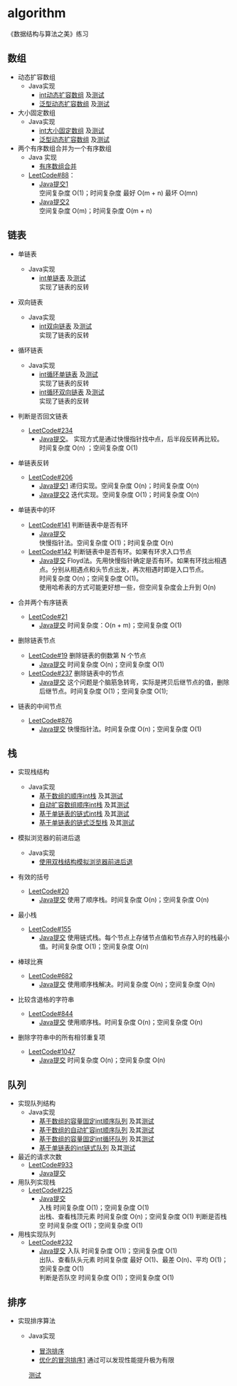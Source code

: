 # algorithm
《数据结构与算法之美》练习
## 数组
* 动态扩容数组
    * Java实现
        * [int动态扩容数组](./java/src/main/java/xyz/dowenliu/study/algo/_05_array/DynamicExpandIntArray.java)
        及[测试](./java/src/test/java/xyz/dowenliu/study/algo/_05_array/DynamicExpandIntArrayTest.java)
        * [泛型动态扩容数组](./java/src/main/java/xyz/dowenliu/study/algo/_05_array/DynamicExpandArray.java)
        及[测试](./java/src/test/java/xyz/dowenliu/study/algo/_05_array/DynamicExpandArrayTest.java)
* 大小固定数组
    * Java实现
        * [int大小固定数组](./java/src/main/java/xyz/dowenliu/study/algo/_05_array/SizeFixedIntArray.java)
        及[测试](./java/src/test/java/xyz/dowenliu/study/algo/_05_array/SizeFixedIntArrayTest.java)
        * [泛型动态扩容数组](./java/src/main/java/xyz/dowenliu/study/algo/_05_array/SizeFixedArray.java)
        及[测试](./java/src/test/java/xyz/dowenliu/study/algo/_05_array/SizeFixedArrayTest.java)
* 两个有序数组合并为一个有序数组
    * Java 实现
        * [有序数组合并](./java/src/main/java/xyz/dowenliu/study/algo/_05_array/IntSortedArrayMerging.java)
    * [LeetCode#88](https://leetcode-cn.com/problems/merge-sorted-array/)：
        * [Java提交1](https://leetcode-cn.com/submissions/detail/38200091/)  
        空间复杂度 O(1)；时间复杂度 最好 O(m + n) 最坏 O(mn)
        * [Java提交2](https://leetcode-cn.com/submissions/detail/38201053/)  
        空间复杂度 O(m)；时间复杂度 O(m + n)
## 链表
* 单链表
    * Java实现
        * [int单链表](./java/src/main/java/xyz/dowenliu/study/algo/_07_linked_list/IntSinglyLinkedList.java)
        及[测试](./java/src/test/java/xyz/dowenliu/study/algo/_07_linked_list/IntSinglyLinkedListTest.java)  
        实现了链表的反转
* 双向链表
    * Java实现
        * [int双向链表](./java/src/main/java/xyz/dowenliu/study/algo/_07_linked_list/IntDoublyLinkedList.java)
        及[测试](./java/src/test/java/xyz/dowenliu/study/algo/_07_linked_list/IntDoublyLinkedListTest.java)  
        实现了链表的反转
* 循环链表
    * Java实现
        * [int循环单链表](./java/src/main/java/xyz/dowenliu/study/algo/_07_linked_list/IntCircularSinglyLinkedList.java)
        及[测试](./java/src/test/java/xyz/dowenliu/study/algo/_07_linked_list/IntCircularSinglyLinkedListTest.java)  
        实现了链表的反转
        * [int循环双向链表](./java/src/main/java/xyz/dowenliu/study/algo/_07_linked_list/IntCircularDoublyLinkedList.java)
        及[测试](./java/src/test/java/xyz/dowenliu/study/algo/_07_linked_list/IntCircularDoublyLinkedListTest.java)  
        实现了链表的反转

* 判断是否回文链表
    * [LeetCode#234](https://leetcode-cn.com/problems/palindrome-linked-list/)
        * [Java提交](https://leetcode-cn.com/submissions/detail/38195449/)。
        实现方式是通过快慢指针找中点，后半段反转再比较。  
        时间复杂度 O(n) ；空间复杂度 O(1)
* 单链表反转
    * [LeetCode#206](https://leetcode-cn.com/problems/reverse-linked-list/)
        * [Java提交1](https://leetcode-cn.com/submissions/detail/38210096/)
        递归实现。空间复杂度 O(n)；时间复杂度 O(n)
        * [Java提交2](https://leetcode-cn.com/submissions/detail/38211813/)
        迭代实现。空间复杂度 O(1)；时间复杂度 O(n)
* 单链表中的环
    * [LeetCode#141](https://leetcode-cn.com/problems/linked-list-cycle/) 判断链表中是否有环
        * [Java提交](https://leetcode-cn.com/submissions/detail/37787492/)  
        快慢指针法。空间复杂度 O(1)；时间复杂度 O(n)
    * [LeetCode#142](https://leetcode-cn.com/problems/linked-list-cycle-ii/) 判断链表中是否有环。如果有环求入口节点
        * [Java提交](https://leetcode-cn.com/submissions/detail/37797598/)
        Floyd法。先用快慢指针确定是否有环。如果有环找出相遇点。分别从相遇点和头节点出发，再次相遇时即是入口节点。  
        时间复杂度 O(n)；空间复杂度 O(1)。  
        使用哈希表的方式可能更好想一些，但空间复杂度会上升到 O(n)
* 合并两个有序链表
    * [LeetCode#21](https://leetcode-cn.com/problems/merge-two-sorted-lists/)
        * [Java提交](https://leetcode-cn.com/submissions/detail/38219951/)
        时间复杂度：O(n + m)；空间复杂度 O(1)
* 删除链表节点
    * [LeetCode#19]() 删除链表的倒数第 N 个节点
        * [Java提交](https://leetcode-cn.com/submissions/detail/38223330/)
        时间复杂度 O(n)；空间复杂度 O(1)
    * [LeetCode#237]() 删除链表中的节点
        * [Java提交](https://leetcode-cn.com/submissions/detail/38224526/)
        这个问题是个脑筋急转弯，实际是拷贝后继节点的值，删除后继节点。时间复杂度 O(1)；空间复杂度 O(1);
* 链表的中间节点
    * [LeetCode#876](https://leetcode-cn.com/problems/middle-of-the-linked-list/)
        * [Java提交](https://leetcode-cn.com/submissions/detail/38225643/)
        快慢指针法。时间复杂度 O(n)；空间复杂度 O(1)
## 栈
* 实现栈结构
    * Java实现
        * [基于数组的顺序int栈](./java/src/main/java/xyz/dowenliu/study/algo/_08_stack/IntArrayStack.java)
        及其[测试](./java/src/test/java/xyz/dowenliu/study/algo/_08_stack/IntArrayStackTest.java)
        * [自动扩容数组顺序int栈](./java/src/main/java/xyz/dowenliu/study/algo/_08_stack/DynamicExpandIntArrayStack.java)
        及其[测试](./java/src/test/java/xyz/dowenliu/study/algo/_08_stack/DynamicExpandIntArrayStackTest.java)
        * [基于单链表的链式int栈](./java/src/main/java/xyz/dowenliu/study/algo/_08_stack/IntLinkedStack.java)
        及其[测试](./java/src/test/java/xyz/dowenliu/study/algo/_08_stack/IntLinkedStackTest.java)
        * [基于单链表的链式泛型栈](./java/src/main/java/xyz/dowenliu/study/algo/_08_stack/LinkedStack.java)
        及其[测试](./java/src/test/java/xyz/dowenliu/study/algo/_08_stack/LinkedStackTest.java)
* 模拟浏览器的前进后退
    * Java实现
        * [使用双栈结构模拟浏览器前进后退](./java/src/main/java/xyz/dowenliu/study/algo/_08_stack/SimpleBrowser.java)
* 有效的括号
    * [LeetCode#20](https://leetcode-cn.com/problems/valid-parentheses/)
        * [Java提交](https://leetcode-cn.com/submissions/detail/38268503/)
        使用了顺序栈。时间复杂度 O(n)；空间复杂度 O(n)
* 最小栈
    * [LeetCode#155](https://leetcode-cn.com/problems/min-stack/)
        * [Java提交](https://leetcode-cn.com/submissions/detail/38274598/)
        使用链式栈。每个节点上存储节点值和节点存入时的栈最小值。时间复杂度 O(1)；空间复杂度 O(n)

* 棒球比赛
    * [LeetCode#682](https://leetcode-cn.com/problems/baseball-game/)
        * [Java提交](https://leetcode-cn.com/submissions/detail/38305791/)
        使用顺序栈解决。时间复杂度 O(n)；空间复杂度 O(n)
* 比较含退格的字符串
    * [LeetCode#844](https://leetcode-cn.com/problems/backspace-string-compare/)
        * [Java提交](https://leetcode-cn.com/submissions/detail/38306828/)
        使用顺序栈。时间复杂度 O(n)；空间复杂度 O(n)
* 删除字符串中的所有相邻重复项
    * [LeetCode#1047](https://leetcode-cn.com/problems/remove-all-adjacent-duplicates-in-string/)
        * [Java提交](https://leetcode-cn.com/submissions/detail/38309066/)
        时间复杂度 O(n)；空间复杂度 O(n)
## 队列
* 实现队列结构
    * Java实现
        * [基于数组的容量固定int顺序队列](./java/src/main/java/xyz/dowenliu/study/algo/_09_queue/IntArrayQueue.java)
        及其[测试](./java/src/test/java/xyz/dowenliu/study/algo/_09_queue/IntArrayQueueTest.java)
        * [基于数组的自动扩容int顺序队列](./java/src/main/java/xyz/dowenliu/study/algo/_09_queue/DynamicIntArrayQueue.java)
        及其[测试](./java/src/test/java/xyz/dowenliu/study/algo/_09_queue/DynamicIntArrayQueueTest.java)
        * [基于数组的容量固定int循环队列](./java/src/main/java/xyz/dowenliu/study/algo/_09_queue/CircularIntArrayQueue.java)
        及其[测试](./java/src/test/java/xyz/dowenliu/study/algo/_09_queue/CircularIntArrayQueueTest.java)
        * [基于单链表的int链式队列](./java/src/main/java/xyz/dowenliu/study/algo/_09_queue/IntLinkedQueue.java)
        及其[测试](./java/src/test/java/xyz/dowenliu/study/algo/_09_queue/IntLinkedQueueTest.java)
* 最近的请求次数
    * [LeetCode#933](https://leetcode-cn.com/problems/number-of-recent-calls/)
        * [Java提交](https://leetcode-cn.com/submissions/detail/38320046/)
* 用队列实现栈
    * [LeetCode#225](https://leetcode-cn.com/problems/implement-stack-using-queues/)
        * [Java提交](https://leetcode-cn.com/submissions/detail/38323262/)  
        入栈 时间复杂度 O(1)；空间复杂度 O(1)  
        出栈、查看栈顶元素 时间复杂度 O(n)；空间复杂度 O(1)
        判断是否栈空 时间复杂度 O(1)；空间复杂度 O(1)
* 用栈实现队列
    * [LeetCode#232](https://leetcode-cn.com/problems/implement-queue-using-stacks/)
        * [Java提交](https://leetcode-cn.com/submissions/detail/38325084/)
        入队 时间复杂度 O(1)；空间复杂度 O(1)  
        出队、查看队头元素 时间复杂度 最好 O(1)、最差 O(n)、平均 O(1)；空间复杂度 O(1)  
        判断是否队空 时间复杂度 O(1)；空间复杂度 O(1)
## 排序
* 实现排序算法
    * Java实现
        * [冒泡排序](./java/src/main/java/xyz/dowenliu/study/algo/_11_sort/BobbleIntArraySort.java)
        * [优化的冒泡排序1](./java/src/main/java/xyz/dowenliu/study/algo/_11_sort/BetterBobbleIntArraySort1.java)
        通过可以发现性能提升极为有限

      [测试](./java/src/test/java/xyz/dowenliu/study/algo/_11_sort/IntArraySortTest.java)
